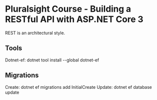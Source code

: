 # Pluralsight Course - Building a RESTful API with ASP.NET Core 3
REST is an architectural style.

## Tools
Dotnet-ef: dotnet tool install --global dotnet-ef


## Migrations
Create: dotnet ef migrations add InitialCreate
Update: dotnet ef database update

